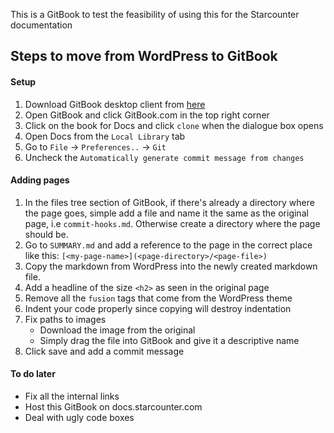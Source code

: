 This is a GitBook to test the feasibility of using this for the Starcounter documentation

## Steps to move from WordPress to GitBook

#### Setup
1. Download GitBook desktop client from [here](https://www.gitbook.com/editor)
2. Open GitBook and click GitBook.com in the top right corner
3. Click on the book for Docs and click `clone` when the dialogue box opens
4. Open Docs from the `Local Library` tab
5. Go to `File` -> `Preferences..` -> `Git` 
6. Uncheck the `Automatically generate commit message from changes`

#### Adding pages

1. In the files tree section of GitBook, if there's already a directory where the page goes, simple add a file and name it the same as the original page, i.e `commit-hooks.md`. Otherwise create a directory where the page should be.
2. Go to `SUMMARY.md` and add a reference to the page in the correct place like this: `[<my-page-name>](<page-directory>/<page-file>)`
3. Copy the markdown from WordPress into the newly created markdown file.
4. Add a headline of the size `<h2>` as seen in the original page
5. Remove all the `fusion` tags that come from the WordPress theme
6. Indent your code properly since copying will destroy indentation
7. Fix paths to images
    * Download the image from the original
    * Simply drag the file into GitBook and give it a descriptive name
8. Click save and add a commit message

#### To do later
* Fix all the internal links
* Host this GitBook on docs.starcounter.com
* Deal with ugly code boxes